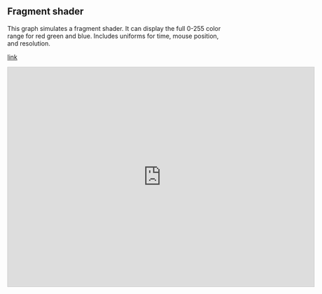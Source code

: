 

## Fragment shader

This graph simulates a fragment shader. It can display the full 0-255 color range for red green and blue. Includes uniforms for time, mouse position, and resolution.



[link](https://www.desmos.com/calculator/omismxpptv)

<iframe src="https://www.desmos.com/calculator/omismxpptv" width="700" height="500" style="border: 1px solid #ccc" frameborder=0></iframe>
